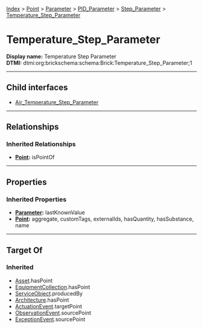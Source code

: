 [Index](../../../../../index.md) > [Point](../../../../Point.md) > [Parameter](../../../Parameter.md) > [PID_Parameter](../../PID_Parameter.md) > [Step_Parameter](../Step_Parameter.md) > [Temperature_Step_Parameter](#)
# Temperature_Step_Parameter

**Display name:** Temperature Step Parameter<br />
**DTMI:** dtmi:org:brickschema:schema:Brick:Temperature_Step_Parameter;1

---

## Child interfaces
* [Air_Temperature_Step_Parameter](Air_Temperature_Step_Parameter/Air_Temperature_Step_Parameter.md)

---

## Relationships

### Inherited Relationships
* **[Point](../../../../Point.md):** isPointOf

---

## Properties

### Inherited Properties
* **[Parameter](../../../Parameter.md):** lastKnownValue
* **[Point](../../../../Point.md):** aggregate, customTags, externalIds, hasQuantity, hasSubstance, name

---

## Target Of
### Inherited
* [Asset](../../../../../Asset/Asset.md).hasPoint
* [EquipmentCollection](../../../../../Collection/EquipmentCollection.md).hasPoint
* [ServiceObject](../../../../../Information/ServiceObject/ServiceObject.md).producedBy
* [Architecture](../../../../../Space/Architecture/Architecture.md).hasPoint
* [ActuationEvent](../../../../../Event/PointEvent/ActuationEvent.md).targetPoint
* [ObservationEvent](../../../../../Event/PointEvent/ObservationEvent.md).sourcePoint
* [ExceptionEvent](../../../../../Event/PointEvent/ExceptionEvent.md).sourcePoint
